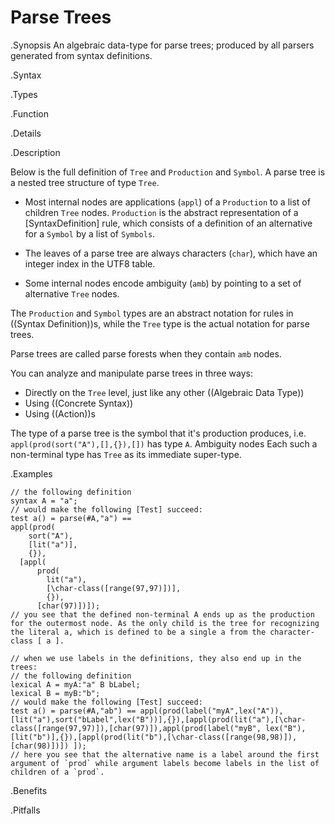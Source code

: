 # Parse Trees

.Synopsis
An algebraic data-type for parse trees; produced by all parsers generated from syntax definitions.

.Syntax

.Types

.Function

.Details

.Description

Below is the full definition of `Tree` and `Production` and `Symbol`. A parse tree is a nested tree structure of type `Tree`. 

*  Most internal nodes are applications (`appl`) of a `Production` to a list of children `Tree` nodes. `Production` is the abstract representation of a [SyntaxDefinition] rule, which consists of a definition of an alternative for a `Symbol` by a list of `Symbols`.
*  The leaves of a parse tree are always
characters (`char`), which have an integer index in the UTF8 table. 

*  Some internal nodes encode ambiguity (`amb`) by pointing to a set of 
alternative `Tree` nodes.


The `Production` and `Symbol` types are an abstract notation for rules in ((Syntax Definition))s, while the `Tree` type is the actual notation
for parse trees. 

Parse trees are called parse forests when they contain `amb` nodes.

You can analyze and manipulate parse trees in three ways:

*  Directly on the `Tree` level, just like any other ((Algebraic Data Type))
*  Using ((Concrete Syntax))
*  Using ((Action))s


The type of a parse tree is the symbol that it's production produces, i.e. `appl(prod(sort("A"),[],{}),[])` has type `A`. Ambiguity nodes 
Each such a non-terminal type has `Tree` as its immediate super-type.
                
.Examples

```rascal
// the following definition
syntax A = "a";
// would make the following [Test] succeed:
test a() = parse(#A,"a") ==  
appl(prod(
    sort("A"), 
    [lit("a")], 
    {}),
  [appl(
      prod(
        lit("a"),
        [\char-class([range(97,97)])],
        {}),
      [char(97)])]);
// you see that the defined non-terminal A ends up as the production for the outermost node. As the only child is the tree for recognizing the literal a, which is defined to be a single a from the character-class [ a ].
```

```rascal
// when we use labels in the definitions, they also end up in the trees:
// the following definition
lexical A = myA:"a" B bLabel;
lexical B = myB:"b";
// would make the following [Test] succeed:
test a() = parse(#A,"ab") == appl(prod(label("myA",lex("A")),[lit("a"),sort("bLabel",lex("B"))],{}),[appl(prod(lit("a"),[\char-class([range(97,97)]),[char(97)]),appl(prod(label("myB", lex("B"),[lit("b")],{}),[appl(prod(lit("b"),[\char-class([range(98,98)]),[char(98)])]) ]);
// here you see that the alternative name is a label around the first argument of `prod` while argument labels become labels in the list of children of a `prod`.
```
.Benefits

.Pitfalls

